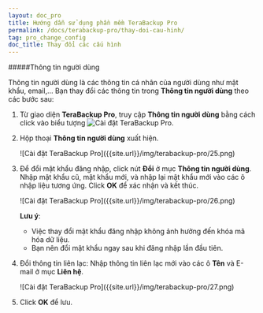 ```yaml
---
layout: doc_pro
title: Hướng dẫn sử dụng phần mềm TeraBackup Pro
permalink: /docs/terabackup-pro/thay-doi-cau-hinh/
tag: pro_change_config
doc_title: Thay đổi các cấu hình
---
```

#####Thông tin người dùng 

Thông tin người dùng là các thông tin cá nhân của người dùng như mật khẩu, email,… Bạn thay đổi các thông tin trong **Thông tin người dùng** theo các bước sau:   

1. Từ giao diện **TeraBackup Pro**, truy cập **Thông tin người dùng** bằng cách click vào biểu tượng ![Cài đặt TeraBackup Pro]({{site.url}}/img/terabackup-pro/24.png). 

2. Hộp thoại **Thông tin người dùng** xuất hiện.
    
    <div class="img-responsive center" markdown="1">
    ![Cài đặt TeraBackup Pro]({{site.url}}/img/terabackup-pro/25.png)
    </div>
        
3. Để đổi mật khẩu đăng nhập, click nút **Đổi** ở mục **Thông tin người dùng**. Nhập mật khẩu cũ, mật khẩu mới, và nhập lại mật khẩu mới vào các ô nhập liệu tương ứng. Click **OK** để xác nhận và kết thúc.
    
    <div class="img-responsive center" markdown="1">
    ![Cài đặt TeraBackup Pro]({{site.url}}/img/terabackup-pro/26.png)
    </div>
        
    **Lưu ý**:  
    - Việc thay đổi mật khẩu đăng nhập không ảnh hưởng đến khóa mã hóa dữ liệu.  
    - Bạn nên đổi mật khẩu ngay sau khi đăng nhập lần đầu tiên.  
    
4. Đổi thông tin liên lạc: Nhập thông tin liên lạc mới vào các ô **Tên** và E-mail ở mục **Liên hệ**.  

    <div class="img-responsive center" markdown="1">
    ![Cài đặt TeraBackup Pro]({{site.url}}/img/terabackup-pro/27.png)
    </div>

5. Click **OK** để lưu.  